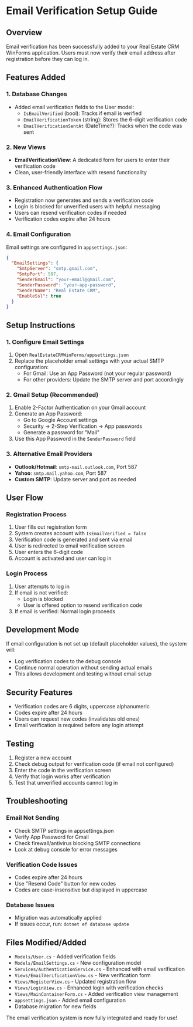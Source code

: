 # Email Verification Setup Guide

## Overview
Email verification has been successfully added to your Real Estate CRM WinForms application. Users must now verify their email address after registration before they can log in.

## Features Added

### 1. Database Changes
- Added email verification fields to the User model:
  - `IsEmailVerified` (bool): Tracks if email is verified
  - `EmailVerificationToken` (string): Stores the 6-digit verification code
  - `EmailVerificationSentAt` (DateTime?): Tracks when the code was sent

### 2. New Views
- **EmailVerificationView**: A dedicated form for users to enter their verification code
- Clean, user-friendly interface with resend functionality

### 3. Enhanced Authentication Flow
- Registration now generates and sends a verification code
- Login is blocked for unverified users with helpful messaging
- Users can resend verification codes if needed
- Verification codes expire after 24 hours

### 4. Email Configuration
Email settings are configured in `appsettings.json`:

```json
{
  "EmailSettings": {
    "SmtpServer": "smtp.gmail.com",
    "SmtpPort": 587,
    "SenderEmail": "your-email@gmail.com",
    "SenderPassword": "your-app-password",
    "SenderName": "Real Estate CRM",
    "EnableSsl": true
  }
}
```

## Setup Instructions

### 1. Configure Email Settings
1. Open `RealEstateCRMWinForms/appsettings.json`
2. Replace the placeholder email settings with your actual SMTP configuration:
   - For Gmail: Use an App Password (not your regular password)
   - For other providers: Update the SMTP server and port accordingly

### 2. Gmail Setup (Recommended)
1. Enable 2-Factor Authentication on your Gmail account
2. Generate an App Password:
   - Go to Google Account settings
   - Security → 2-Step Verification → App passwords
   - Generate a password for "Mail"
3. Use this App Password in the `SenderPassword` field

### 3. Alternative Email Providers
- **Outlook/Hotmail**: `smtp-mail.outlook.com`, Port 587
- **Yahoo**: `smtp.mail.yahoo.com`, Port 587
- **Custom SMTP**: Update server and port as needed

## User Flow

### Registration Process
1. User fills out registration form
2. System creates account with `IsEmailVerified = false`
3. Verification code is generated and sent via email
4. User is redirected to email verification screen
5. User enters the 6-digit code
6. Account is activated and user can log in

### Login Process
1. User attempts to log in
2. If email is not verified:
   - Login is blocked
   - User is offered option to resend verification code
3. If email is verified: Normal login proceeds

## Development Mode
If email configuration is not set up (default placeholder values), the system will:
- Log verification codes to the debug console
- Continue normal operation without sending actual emails
- This allows development and testing without email setup

## Security Features
- Verification codes are 6 digits, uppercase alphanumeric
- Codes expire after 24 hours
- Users can request new codes (invalidates old ones)
- Email verification is required before any login attempt

## Testing
1. Register a new account
2. Check debug output for verification code (if email not configured)
3. Enter the code in the verification screen
4. Verify that login works after verification
5. Test that unverified accounts cannot log in

## Troubleshooting

### Email Not Sending
- Check SMTP settings in appsettings.json
- Verify App Password for Gmail
- Check firewall/antivirus blocking SMTP connections
- Look at debug console for error messages

### Verification Code Issues
- Codes expire after 24 hours
- Use "Resend Code" button for new codes
- Codes are case-insensitive but displayed in uppercase

### Database Issues
- Migration was automatically applied
- If issues occur, run: `dotnet ef database update`

## Files Modified/Added
- `Models/User.cs` - Added verification fields
- `Models/EmailSettings.cs` - New configuration model
- `Services/AuthenticationService.cs` - Enhanced with email verification
- `Views/EmailVerificationView.cs` - New verification form
- `Views/RegisterView.cs` - Updated registration flow
- `Views/LoginView.cs` - Enhanced login with verification checks
- `Views/MainContainerForm.cs` - Added verification view management
- `appsettings.json` - Added email configuration
- Database migration for new fields

The email verification system is now fully integrated and ready for use!